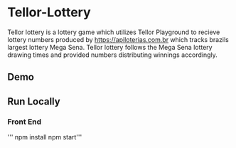 # Tellor-Lottery

Tellor lottery is a lottery game which utilizes Tellor Playground to recieve lottery numbers produced by <a href="https://apiloterias.com.br">https://apiloterias.com.br</a> which tracks brazils largest lottery Mega Sena. Tellor lottery follows the Mega Sena lottery drawing times and provided numbers distributing winnings accordingly.

## Demo

## Run Locally

### Front End

''' npm install 
    npm start'''



